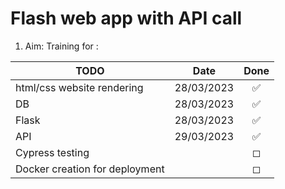 # Flash web app with API call
1. Aim: Training for :

TODO | Date| Done
-----|-----|:---:
html/css website rendering |28/03/2023 | ✅
DB|28/03/2023 | ✅
Flask|28/03/2023 | ✅
API|29/03/2023 | ✅
Cypress testing| | ◻
Docker creation for deployment| | ◻
